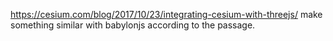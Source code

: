 https://cesium.com/blog/2017/10/23/integrating-cesium-with-threejs/
make something similar with babylonjs according to the passage.